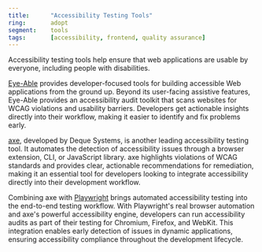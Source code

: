 ```yaml
---
title:      "Accessibility Testing Tools"
ring:       adopt
segment:    tools
tags:       [accessibility, frontend, quality assurance]
---
```


Accessibility testing tools help ensure that web applications are usable by everyone, including people with disabilities.

[Eye-Able](https://eye-able.com/de) provides developer-focused tools for building accessible Web applications from the ground up. Beyond its user-facing assistive features, Eye-Able provides an accessibility audit toolkit that scans websites for WCAG violations and usability barriers. Developers get actionable insights directly into their workflow, making it easier to identify and fix problems early.

[axe](https://www.deque.com/axe/), developed by Deque Systems, is another leading accessibility testing tool. It automates the detection of accessibility issues through a browser extension, CLI, or JavaScript library. axe highlights violations of WCAG standards and provides clear, actionable recommendations for remediation, making it an essential tool for developers looking to integrate accessibility directly into their development workflow.

Combining axe with [Playwright](/tools/playwright) brings automated accessibility testing into the end-to-end testing workflow. With Playwright's real browser automation and axe's powerful accessibility engine, developers can run accessibility audits as part of their testing for Chromium, Firefox, and WebKit. This integration enables early detection of issues in dynamic applications, ensuring accessibility compliance throughout the development lifecycle.
